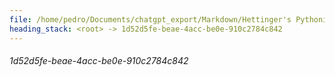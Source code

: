 ```yaml
---
file: /home/pedro/Documents/chatgpt_export/Markdown/Hettinger's Pythonic Coding Style.md
heading_stack: <root> -> 1d52d5fe-beae-4acc-be0e-910c2784c842
---
```

###### 1d52d5fe-beae-4acc-be0e-910c2784c842
